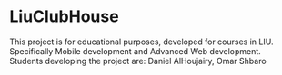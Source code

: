 # LiuClubHouse

This project is for educational purposes, developed for courses in LIU. Specifically Mobile development and Advanced Web development.
Students developing the project are: Daniel AlHoujairy, Omar Shbaro
